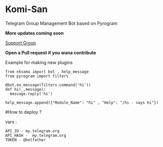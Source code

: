 # Komi-San
Telegram Group Management Bot based on Pyrogram

<b> More updates coming soon </b>

[Support Group](https://t.me/Komisan_Support)

<b> Open a Pull request
if you wana contribute </b>


Example for making new plugins

```
from nksama import bot , help_message
from pyrogram import filters

@bot.on_message(filters.command('hi'))
def hi(_,message):
  message.reply('hi')
  
help_message.append({"Module_Name": "hi" , "Help": "/hi - says hi"})

```


#How to deploy ?

vars :

```
API_ID - my.telegram.org
API_HASH -  my.telegram.org
TOKEN - @botfather

